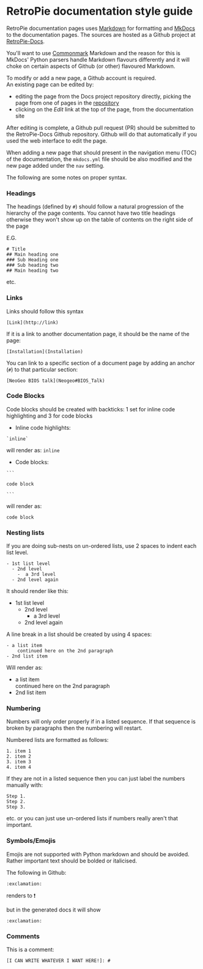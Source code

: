 # RetroPie documentation style guide

RetroPie documentation pages uses [Markdown](https://daringfireball.net/projects/markdown/) for formatting and [MkDocs](https://github.com/mkdocs/mkdocs) to  the documentation pages. The sources are hosted as a Github project at [RetroPie-Docs](https://github.com/retropie/retropie-docs/).

You'll want to use [Commonmark](http://commonmark.org/help/) Markdown and the reason for this is MkDocs' Python parsers handle Markdown flavours differently and it will choke on certain aspects of Github (or other) flavoured Markdown.

To modify or add a new page, a Github account is required.   
An existing page can be edited by:   

- editing the page from the Docs project repository directly, picking the page from one of pages in the [repository](https://github.com/RetroPie/RetroPie-Docs/tree/master/docs)
- clicking on the _Edit_ link at the top of the page, from the documentation site

After editing is complete, a Github pull request (PR) should be submitted to the RetroPie-Docs Github repository. Github will do that automatically if you used the web interface to edit the page.

When adding a new page that should present in the navigation menu (TOC) of the documentation, the `mkdocs.yml` file should be also modified and the new page added under the `nav` setting.

The following are some notes on proper syntax.

### Headings

The headings (defined by `#`) should follow a natural progression of the hierarchy of the page contents. You cannot have two title headings otherwise they won't show up on the table of contents on the right side of the page

E.G.
```
# Title
## Main heading one
### Sub Heading one
### Sub heading two
## Main heading two
```
etc.

### Links

Links should follow this syntax

```
[Link](http://link)
```
If it is a link to another documentation page, it should be the name of the page:
```
[Installation](Installation)
```

You can link to a specific section of a document page by adding an anchor (`#`) to that particular section:
```
[NeoGeo BIOS talk](Neogeo#BIOS_Talk)
```

### Code Blocks

Code blocks should be created with backticks: 1 set for inline code highlighting and 3 for code blocks

* Inline code highlights:

`` `inline` ``

will render as:
`inline` 

* Code blocks:


` ``` `

`code block`

` ``` ` 

will render as:
```
code block
```



### Nesting lists

If you are doing sub-nests on un-ordered lists, use 2 spaces to indent each list level.

```
- 1st list level
  - 2nd level
    -  a 3rd level
  - 2nd level again
```

It should render like this:

- 1st list level
  - 2nd level
    -  a 3rd level
  - 2nd level again

A line break in a list should be created by using 4 spaces:
```
- a list item
    continued here on the 2nd paragraph
- 2nd list item

```

Will render as:

- a list item   
    continued here on the 2nd paragraph
- 2nd list item


### Numbering

Numbers will only order properly if in a listed sequence. If that sequence is broken by paragraphs then the numbering will restart.

Numbered lists are formatted as follows:
```
1. item 1
2. item 2
3. item 3
4. item 4
```
If they are not in a listed sequence then you can just label the numbers manually with:

```
Step 1.
Step 2.
Step 3.
```
etc. or you can just use un-ordered lists if numbers really aren't that important.

### Symbols/Emojis

Emojis are not supported with Python markdown and should be avoided. Rather important text should be bolded or italicised.

The following in Github:
```
:exclamation:
```
renders to :exclamation:

but in the generated docs it will show
```
:exclamation:
```

### Comments

This is a comment:
```
[I CAN WRITE WHATEVER I WANT HERE!]: #
```
